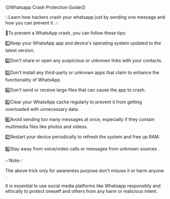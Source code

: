 😔Whatsapp Crash Protection Guide😔

💡Learn how hackers crash your whatsapp just by sending one message and how you can prevent it .💡

🧠To prevent a WhatsApp crash, you can follow these tips: 

1️⃣Keep your WhatsApp app and device's operating system updated to the latest version. 

2️⃣Don't share or open any suspicious or unknown links with your contacts. 

3️⃣Don't install any third-party or unknown apps that claim to enhance the functionality of WhatsApp. 

4️⃣Don't send or receive large files that can cause the app to crash. 

5️⃣Clear your WhatsApp cache regularly to prevent it from getting overloaded with unnecessary data. 

6️⃣Avoid sending too many messages at once, especially if they contain multimedia files like photos and videos. 

7️⃣Restart your device periodically to refresh the system and free up RAM.

8️⃣Stay away from voice/video calls or messages from unknown sources .

✅Note✅

The above trick only for awareness purpose don't misuse it or harm anyone .

It is essential to use social media platforms like Whatsapp responsibly and ethically to protect oneself and others from any harm or malicious intent.
